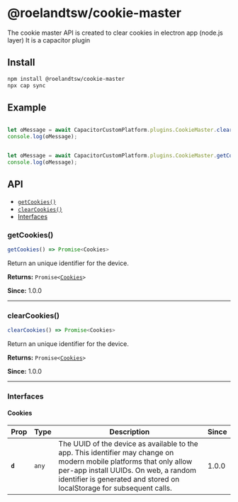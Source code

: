 # @roelandtsw/cookie-master

The cookie master API is created to clear cookies in electron app (node.js layer)
It is a capacitor plugin

## Install

```bash
npm install @roelandtsw/cookie-master
npx cap sync
```

## Example

```javascript

let oMessage = await CapacitorCustomPlatform.plugins.CookieMaster.clearCookies();
console.log(oMessage);


let oMessage = await CapacitorCustomPlatform.plugins.CookieMaster.getCookies();
console.log(oMessage);

```

## API

<docgen-index>

* [`getCookies()`](#getcookies)
* [`clearCookies()`](#clearcookies)
* [Interfaces](#interfaces)

</docgen-index>

<docgen-api>
<!--Update the source file JSDoc comments and rerun docgen to update the docs below-->

### getCookies()

```typescript
getCookies() => Promise<Cookies>
```

Return an unique identifier for the device.

**Returns:** <code>Promise&lt;<a href="#cookies">Cookies</a>&gt;</code>

**Since:** 1.0.0

--------------------


### clearCookies()

```typescript
clearCookies() => Promise<Cookies>
```

Return an unique identifier for the device.

**Returns:** <code>Promise&lt;<a href="#cookies">Cookies</a>&gt;</code>

**Since:** 1.0.0

--------------------


### Interfaces


#### Cookies

| Prop    | Type             | Description                                                                                                                                                                                                                            | Since |
| ------- | ---------------- | -------------------------------------------------------------------------------------------------------------------------------------------------------------------------------------------------------------------------------------- | ----- |
| **`d`** | <code>any</code> | The UUID of the device as available to the app. This identifier may change on modern mobile platforms that only allow per-app install UUIDs. On web, a random identifier is generated and stored on localStorage for subsequent calls. | 1.0.0 |

</docgen-api>

